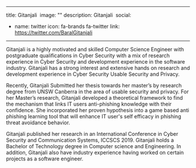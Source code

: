 
---
title: Gitanjali 
image: ""
description: Gitanjali 
social:

  - name: twitter
    icon: fa-brands fa-twitter
    link: https://twitter.com/BaralGitanjali

---

Gitanjali is a highly motivated and skilled Computer Science Engineer with postgraduate qualifications in Cyber Security with a mix of research experience in Cyber Security and development experience in the software industry. Gitanjali has a strong interest and extensive hands on research and development experience in Cyber Security Usable Security and Privacy.

Recently, Gitanjali Submitted her thesis towards her master’s by research degree from UNSW Canberra in the area of usable security and privacy. For her Master’s research, Gitanjali developed a theoretical framework to find the mechanism that links IT users anti-phishing knowledge with their confidence. She incorporated her proven hypothesis into a game based anti phishing learning tool that will enhance IT user's self efficacy in phishing threat avoidance behavior.

Gitanjali published her research in an International Conference in Cyber Security and Communication Systems, ICCSCS 2019. Gitanjali holds a Bachelor of Technology degree in Computer science and Engineering.
In addition, Gitanjali also have industry experience having worked on certain projects as a software engineer.